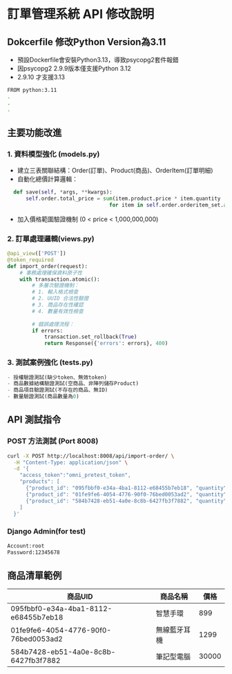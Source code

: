 # 訂單管理系統 API 修改說明

## Dokcerfile 修改Python Version為3.11
- 預設Dockerfile會安裝Python3.13，導致psycopg2套件報錯
- 因psycopg2 2.9.9版本僅支援Python 3.12
- 2.9.10 才支援3.13
```bash
FROM python:3.11
.
.
.

```

## 主要功能改進

### 1. 資料模型強化 (models.py)
- 建立三表關聯結構：Order(訂單)、Product(商品)、OrderItem(訂單明細)
- 自動化總價計算邏輯：
```python
  def save(self, *args, **kwargs):
      self.order.total_price = sum(item.product.price * item.quantity 
                                 for item in self.order.orderitem_set.all())
```
- 加入價格範圍驗證機制 (0 < price < 1,000,000,000)

### 2. 訂單處理邏輯(views.py)
```python
@api_view(['POST'])
@token_required
def import_order(request):
    # 事務處理確保資料原子性
    with transaction.atomic():
        # 多層次驗證機制：
        # 1. 輸入格式檢查
        # 2. UUID 合法性驗證
        # 3. 商品存在性確認
        # 4. 數量有效性檢查
        
        # 錯誤處理流程：
        if errors:
            transaction.set_rollback(True)
            return Response({'errors': errors}, 400)
```

### 3. 測試案例強化 (tests.py)
```python
- 授權驗證測試(缺少token、無效token)
- 商品數據結構驗證測試(空商品、非陣列儲存Product)
- 商品項目驗證測試(不存在的商品、無ID)
- 數量驗證測試(商品數量為0)
```

## API 測試指令

### POST 方法測試 (Port 8008)
```bash
curl -X POST http://localhost:8008/api/import-order/ \
  -H "Content-Type: application/json" \
  -d '{
	"access_token":"omni_pretest_token",
    "products": [
      {"product_id": "095fbbf0-e34a-4ba1-8112-e68455b7eb18", "quantity": 1},
      {"product_id": "01fe9fe6-4054-4776-90f0-76bed0053ad2", "quantity": 2},
      {"product_id": "584b7428-eb51-4a0e-8c8b-6427fb3f7882", "quantity": 1}
    ]
  }'
```

### Django Admin(for test)
```bash
Account:root
Password:12345678
```
## 商品清單範例

| 商品UID                                | 商品名稱   | 價格    |
| ------------------------------------ | ------ | ----- |
| 095fbbf0-e34a-4ba1-8112-e68455b7eb18 | 智慧手環   | 899   |
| 01fe9fe6-4054-4776-90f0-76bed0053ad2 | 無線藍牙耳機 | 1299  |
| 584b7428-eb51-4a0e-8c8b-6427fb3f7882 | 筆記型電腦  | 30000 |

